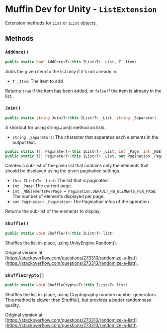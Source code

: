 # Muffin Dev for Unity - `ListExtension`

Extension methods for `List` or `IList` objects.

## Methods

### `AddOnce()`

```cs
public static bool AddOnce<T>(this IList<T> _List, T _Item)
```

Adds the given item to the list only if it's not already in.

- `T _Item`: The item to add

Returns `true` if the item has been added, or `false` if the item is already in the list.

### `Join()`

```cs
public static string Join<T>(this IList<T> _List, string _Separator)
```

A shortcut for using string.Join() method on lists.

- `string _Separator)`: The character that separates each elements in the output text.

```cs
public static T[] Paginate<T>(this IList<T> _List, int _Page, int _NbElementsPerPage = Pagination.DEFAULT_NB_ELEMENTS_PER_PAGE);
public static T[] Paginate<T>(this IList<T> _List, out Pagination _Pagination, int _Page, int _NbElementsPerPage = Pagination.DEFAULT_NB_ELEMENTS_PER_PAGE);
```

Creates a sub-list of the given list that contains only the elements that should be displayed using the given pagination settings.

- `this IList<T> _List`: The list that is paginated.
- `int _Page`: The current page.
- `int _NbElementsPerPage = Pagination.DEFAULT_NB_ELEMENTS_PER_PAGE`: The number of elements displayed per page.
- `out Pagination _Pagination`: The Pagination infos of the operation.

Returns the sub-list of the elements to display.

### `Shuffle()`

```cs
public static void Shuffle<T>(this IList<T> list)
```

Shuffles the list in-place, using UnityEngine.Random().

Original version at [https://stackoverflow.com/questions/273313/randomize-a-listt](https://stackoverflow.com/questions/273313/randomize-a-listt).

### `ShuffleCrypto()`

```cs
public static void ShuffleCrypto<T>(this IList<T> list)
```

Shuffles the list in-place, using Cryptography random number generators. This method is slower than Shuffle(), but provides a better randomness quality.

Original version at [https://stackoverflow.com/questions/273313/randomize-a-listt](https://stackoverflow.com/questions/273313/randomize-a-listt).